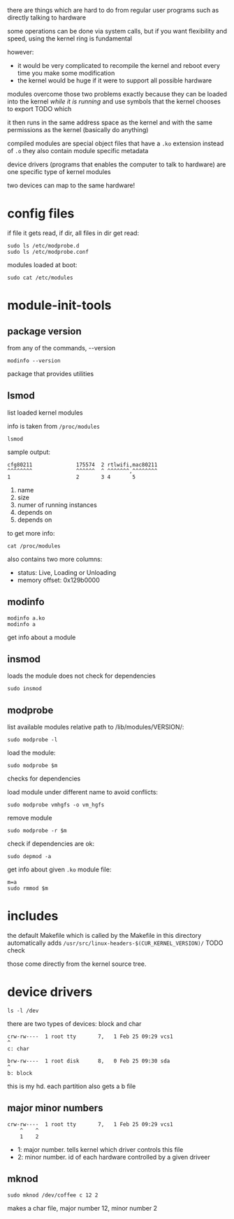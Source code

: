 there are things which are hard to do from regular user programs such as
directly talking to hardware

some operations can be done via system calls, but if you want flexibility and
speed, using the kernel ring is fundamental

however:

- it would be very complicated to recompile the kernel and reboot every time you make some modification
- the kernel would be huge if it were to support all possible hardware

modules overcome those two problems exactly because they can be loaded into the kernel
*while it is running* and use symbols that the kernel chooses to export TODO which

it then runs in the same address space as the kernel and with the same permissions
as the kernel (basically do anything)

compiled modules are special object files that have a `.ko` extension instead of `.o`
they also contain module specific metadata

device drivers (programs that enables the computer to talk to hardware)
are one specific type of kernel modules

two devices can map to the same hardware!

# config files

if file it gets read, if dir, all files in dir get read:

    sudo ls /etc/modprobe.d
    sudo ls /etc/modprobe.conf

modules loaded at boot:

    sudo cat /etc/modules

# module-init-tools

## package version

from any of the commands, --version

    modinfo --version

package that provides utilities

## lsmod

list loaded kernel modules

info is taken from `/proc/modules`

    lsmod

sample output:

    cfg80211              175574  2 rtlwifi,mac80211
    ^^^^^^^^              ^^^^^^  ^ ^^^^^^^,^^^^^^^^
    1                     2       3 4       5

1. name
2. size
3. numer of running instances
4. depends on
5. depends on

to get more info:

    cat /proc/modules

also contains two more columns:

- status: Live, Loading or Unloading
- memory offset: 0x129b0000

## modinfo

    modinfo a.ko
    modinfo a

get info about a module

## insmod

loads the module
does not check for dependencies

    sudo insmod

## modprobe

list available modules relative path to /lib/modules/VERSION/:

    sudo modprobe -l

load the module:

    sudo modprobe $m

checks for dependencies

load module under different name to avoid conflicts:

    sudo modprobe vmhgfs -o vm_hgfs

remove module

    sudo modprobe -r $m

check if dependencies are ok:

    sudo depmod -a

get info about given `.ko` module file:

    m=a
    sudo rmmod $m

# includes

the default Makefile which is called by the Makefile in this directory automatically
adds `/usr/src/linux-headers-$(CUR_KERNEL_VERSION)/` TODO check

those come directly from the kernel source tree.

# device drivers

    ls -l /dev

there are two types of devices: block and char

    crw-rw----  1 root tty       7,   1 Feb 25 09:29 vcs1
    ^
    c: char

    brw-rw----  1 root disk      8,   0 Feb 25 09:30 sda
    ^
    b: block

this is my hd.
each partition also gets a b file

## major minor numbers

    crw-rw----  1 root tty       7,   1 Feb 25 09:29 vcs1
        ^    ^
        1    2

- 1: major number. tells kernel which driver controls this file
- 2: minor number. id of each hardware controlled by a
    given driveer

## mknod

    sudo mknod /dev/coffee c 12 2

makes a char file, major number 12, minor number 2
